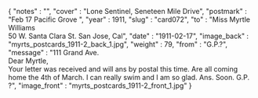 {
  "notes" : "",
  "cover" : "Lone Sentinel, Seneteen Mile Drive",
  "postmark" : "Feb 17 Pacific Grove ",
  "year" : 1911,
  "slug" : "card072",
  "to" : "Miss Myrtle Williams<br> 50 W. Santa Clara St. San Jose, Cal",
  "date" : "1911-02-17",
  "image_back" : "myrts_postcards_1911-2_back_1.jpg",
  "weight" : 79,
  "from" : "G.P.?",
  "message" : "111 Grand Ave.<br>Dear Myrtle,<br>Your letter was received and will ans by postal this time. Are all coming home the 4th of March. I can really swim and I am so glad. Ans. Soon. G.P. ?",
  "image_front" : "myrts_postcards_1911-2_front_1.jpg"
}
